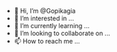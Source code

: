 - 👋 Hi, I’m @Gopikagia
- 👀 I’m interested in ...
- 🌱 I’m currently learning ...
- 💞️ I’m looking to collaborate on ...
- 📫 How to reach me ...

<!---
Gopikagia/Gopikagia is a ✨ special ✨ repository because its `README.md` (this file) appears on your GitHub profile.
You can click the Preview link to take a look at your changes.
--->
